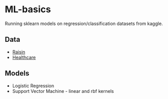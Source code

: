 # ML-basics
Running sklearn models on regression/classification datasets from kaggle.

## Data
* [Raisin](https://www.kaggle.com/datasets/yaaryiitturan/raisin-dataset/data)
* [Healthcare](https://www.kaggle.com/datasets/prasad22/healthcare-dataset/data)

## Models
* Logistic Regression
* Support Vector Machine - linear and rbf kernels
